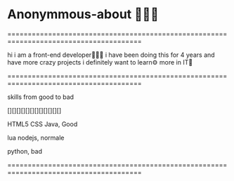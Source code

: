 # Anonymmous-about 👨🏼‍💻

=======================================================================================

hi i am a front-end developer👨🏼‍🎓 i have been doing this for 4 years and have more crazy projects i definitely want to learn⚙️ more in IT📱

=======================================================================================

skills from good to bad

[][][][][][][][][][][][]

HTML5 CSS Java, Good

lua nodejs, normale

python, bad

=======================================================================================
